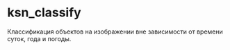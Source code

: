 ksn_classify
============

Классификация объектов на изображении вне зависимости от времени суток, года и погоды.
